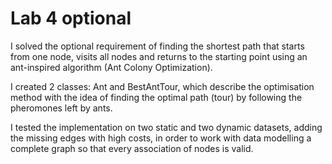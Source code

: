 # Lab 4 optional

I solved the optional requirement of finding the shortest path that starts from one node, visits all nodes and returns to the starting point using an ant-inspired algorithm (Ant Colony Optimization).

I created 2 classes: Ant and BestAntTour, which describe the optimisation method with the idea of finding the optimal path (tour) by following the pheromones left by ants.

I tested the implementation on two static and two dynamic datasets, adding the missing edges with high costs, in order to work with data modelling a complete graph so that every association of nodes is valid.
